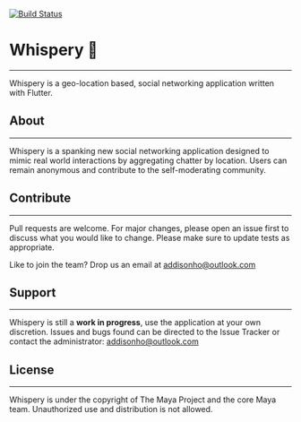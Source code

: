 [![Build Status](https://travis-ci.com/the-maya-project/whispery.svg?branch=master)](https://travis-ci.com/the-maya-project/whispery)

# Whispery 🐤
---
Whispery is a geo-location based, social networking application written with Flutter.

## About
---
Whispery is a spanking new social networking application designed to mimic real world interactions by aggregating chatter by location. Users can remain anonymous and contribute to the self-moderating community.

## Contribute
---
Pull requests are welcome. For major changes, please open an issue first to discuss what you would like to change.
Please make sure to update tests as appropriate.

Like to join the team? Drop us an email at addisonho@outlook.com

## Support
---
Whispery is still a **work in progress**, use the application at your own discretion.
Issues and bugs found can be directed to the Issue Tracker or contact the administrator: addisonho@outlook.com

## License
---
Whispery is under the copyright of The Maya Project and the core Maya team. Unauthorized use and distribution is not allowed.
